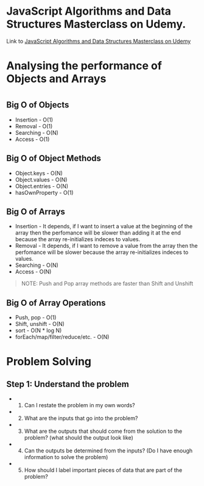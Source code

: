 # JavaScript Algorithms and Data Structures Masterclass on Udemy.

Link to [JavaScript Algorithms and Data Structures Masterclass on Udemy](https://www.udemy.com/course/js-algorithms-and-data-structures-masterclass/)

<h1>Analysing the performance of Objects and Arrays<h1>

<h2>Big O of Objects</h2>

- Insertion - O(1)
- Removal - O(1)
- Searching - O(N)
- Access - O(1)

<h2>Big O of Object Methods</h2>

- Object.keys - O(N)
- Object.values - O(N)
- Object.entries - O(N)
- hasOwnProperty - O(1)

<h2>Big O of Arrays</h2>

- Insertion - It depends, if I want to insert a value at the beginning of the array then the perfomance will be slower than adding it at the end because the array re-initializes indeces to values.
- Removal - It depends, if I want to remove a value from the array then the perfomance will be slower because the array re-initializes indeces to values.
- Searching - O(N)
- Access - O(N)

> NOTE: Push and Pop array methods are faster than Shift and Unshift

<h2>Big O of Array Operations</h2>

- Push, pop - O(1)
- Shift, unshift - O(N)
- sort - O(N \* log N)
- forEach/map/filter/reduce/etc. - O(N)

<h1>Problem Solving</h1>
<h2>Step 1: Understand the problem</h2>

- 1. Can I restate the problem in my own words?
- 2. What are the inputs that go into the problem?
- 3. What are the outputs that should come from the solution to the problem? (what should the output look like)
- 4. Can the outputs be determined from the inputs? (Do I have enough information to solve the problem)
- 5. How should I label important pieces of data that are part of the problem?
